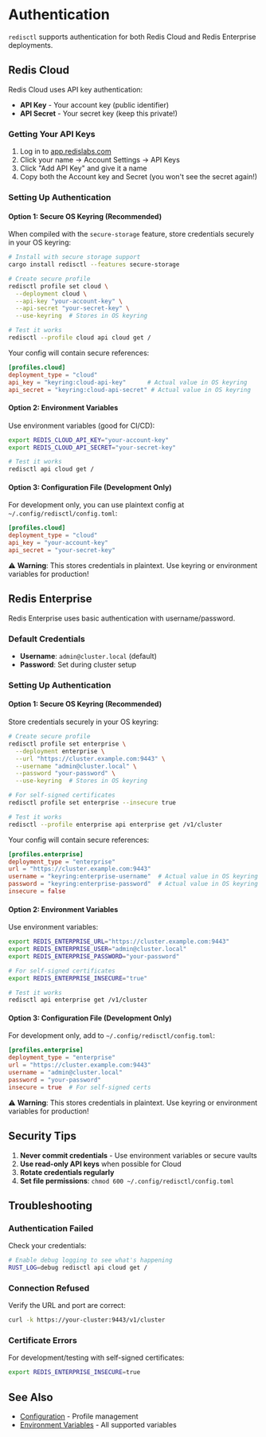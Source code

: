 # Authentication

`redisctl` supports authentication for both Redis Cloud and Redis Enterprise deployments.

## Redis Cloud

Redis Cloud uses API key authentication:
- **API Key** - Your account key (public identifier)
- **API Secret** - Your secret key (keep this private!)

### Getting Your API Keys

1. Log in to [app.redislabs.com](https://app.redislabs.com)
2. Click your name → Account Settings → API Keys
3. Click "Add API Key" and give it a name
4. Copy both the Account key and Secret (you won't see the secret again!)

### Setting Up Authentication

#### Option 1: Secure OS Keyring (Recommended)

When compiled with the `secure-storage` feature, store credentials securely in your OS keyring:

```bash
# Install with secure storage support
cargo install redisctl --features secure-storage

# Create secure profile
redisctl profile set cloud \
  --deployment cloud \
  --api-key "your-account-key" \
  --api-secret "your-secret-key" \
  --use-keyring  # Stores in OS keyring

# Test it works
redisctl --profile cloud api cloud get /
```

Your config will contain secure references:
```toml
[profiles.cloud]
deployment_type = "cloud"
api_key = "keyring:cloud-api-key"      # Actual value in OS keyring
api_secret = "keyring:cloud-api-secret" # Actual value in OS keyring
```

#### Option 2: Environment Variables

Use environment variables (good for CI/CD):

```bash
export REDIS_CLOUD_API_KEY="your-account-key"
export REDIS_CLOUD_API_SECRET="your-secret-key"

# Test it works
redisctl api cloud get /
```

#### Option 3: Configuration File (Development Only)

For development only, you can use plaintext config at `~/.config/redisctl/config.toml`:

```toml
[profiles.cloud]
deployment_type = "cloud"
api_key = "your-account-key"
api_secret = "your-secret-key"
```

⚠️ **Warning**: This stores credentials in plaintext. Use keyring or environment variables for production!

## Redis Enterprise

Redis Enterprise uses basic authentication with username/password.

### Default Credentials

- **Username**: `admin@cluster.local` (default)
- **Password**: Set during cluster setup

### Setting Up Authentication

#### Option 1: Secure OS Keyring (Recommended)

Store credentials securely in your OS keyring:

```bash
# Create secure profile
redisctl profile set enterprise \
  --deployment enterprise \
  --url "https://cluster.example.com:9443" \
  --username "admin@cluster.local" \
  --password "your-password" \
  --use-keyring  # Stores in OS keyring

# For self-signed certificates
redisctl profile set enterprise --insecure true

# Test it works
redisctl --profile enterprise api enterprise get /v1/cluster
```

Your config will contain secure references:
```toml
[profiles.enterprise]
deployment_type = "enterprise"
url = "https://cluster.example.com:9443"
username = "keyring:enterprise-username"  # Actual value in OS keyring
password = "keyring:enterprise-password"  # Actual value in OS keyring
insecure = false
```

#### Option 2: Environment Variables

Use environment variables:

```bash
export REDIS_ENTERPRISE_URL="https://cluster.example.com:9443"
export REDIS_ENTERPRISE_USER="admin@cluster.local"
export REDIS_ENTERPRISE_PASSWORD="your-password"

# For self-signed certificates
export REDIS_ENTERPRISE_INSECURE="true"

# Test it works
redisctl api enterprise get /v1/cluster
```

#### Option 3: Configuration File (Development Only)

For development only, add to `~/.config/redisctl/config.toml`:

```toml
[profiles.enterprise]
deployment_type = "enterprise"
url = "https://cluster.example.com:9443"
username = "admin@cluster.local"
password = "your-password"
insecure = true  # For self-signed certs
```

⚠️ **Warning**: This stores credentials in plaintext. Use keyring or environment variables for production!

## Security Tips

1. **Never commit credentials** - Use environment variables or secure vaults
2. **Use read-only API keys** when possible for Cloud
3. **Rotate credentials regularly**
4. **Set file permissions**: `chmod 600 ~/.config/redisctl/config.toml`

## Troubleshooting

### Authentication Failed

Check your credentials:
```bash
# Enable debug logging to see what's happening
RUST_LOG=debug redisctl api cloud get /
```

### Connection Refused

Verify the URL and port are correct:
```bash
curl -k https://your-cluster:9443/v1/cluster
```

### Certificate Errors

For development/testing with self-signed certificates:
```bash
export REDIS_ENTERPRISE_INSECURE=true
```

## See Also

- [Configuration](../cli/configuration.md) - Profile management
- [Environment Variables](../cli/environment-variables.md) - All supported variables